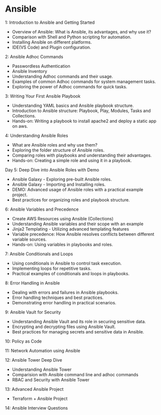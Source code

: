 # Ansible 

 1: Introduction to Ansible and Getting Started

- Overview of Ansible: What is Ansible, its advantages, and why use it?
- Comparison with Shell and Python scripting for automation.
- Installing Ansible on different platforms.
- IDE(VS Code) and Plugin configuration.

 2: Ansible Adhoc Commands

- Passwordless Authentication
- Ansible Inventory 
- Understanding Adhoc commands and their usage.
- Examples of common Adhoc commands for system management tasks.
- Exploring the power of Adhoc commands for quick tasks.

 3: Writing Your First Ansible Playbook

- Understanding YAML basics and Ansible playbook structure.
- Introduction to Ansible structure: Playbook, Play, Modules, Tasks and Collections.
- Hands-on: Writing a playbook to install apache2 and deploy a static app on aws.

 4: Understanding Ansible Roles

- What are Ansible roles and why use them?
- Exploring the folder structure of Ansible roles.
- Comparing roles with playbooks and understanding their advantages.
- Hands-on: Creating a simple role and using it in a playbook.

Day 5: Deep Dive into Ansible Roles with Demo

- Ansible Galaxy - Exploring pre-built Ansible roles.
- Ansible Galaxy - Importing and Installing roles.
- DEMO: Advanced usage of Ansible roles with a practical example project.
- Best practices for organizing roles and playbook structure.

 6: Ansible Variables and Precedence

- Create AWS Resources using Ansible (Collections)
- Understanding Ansible variables and their scope with an example
- Jinja2 Templating - Utilizing advanced templating features
- Variable precedence: How Ansible resolves conflicts between different variable sources.
- Hands-on: Using variables in playbooks and roles.

 7: Ansible Conditionals and Loops

- Using conditionals in Ansible to control task execution.
- Implementing loops for repetitive tasks.
- Practical examples of conditionals and loops in playbooks.

 8: Error Handling in Ansible

- Dealing with errors and failures in Ansible playbooks.
- Error handling techniques and best practices.
- Demonstrating error handling in practical scenarios.

 9: Ansible Vault for Security

- Understanding Ansible Vault and its role in securing sensitive data.
- Encrypting and decrypting files using Ansible Vault.
- Best practices for managing secrets and sensitive data in Ansible.

 10: Policy as Code

 11: Network Automation using Ansible

 12: Ansible Tower Deep Dive

- Understanding Ansible Tower
- Comparision with Ansible command line and adhoc commands
- RBAC and Security with Ansible Tower

 13: Advanced Ansible Project

- Terraform + Ansible Project

 14: Ansible Interview Questions
